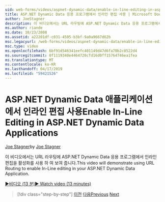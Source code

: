```yaml
---
uid: web-forms/videos/aspnet-dynamic-data/enable-in-line-editing-in-aspnet-dynamic-data-applications
title: ASP.NET Dynamic Data 응용 프로그램에서 인라인 편집 사용 | Microsoft Docs
author: JoeStagner
description: 이 비디오에서는 URL 라우팅에 ASP.NET Dynamic Data 응용 프로그램에서 인라인 편집을 활성화를 사용 하 여 보여 줍니다.
ms.author: riande
ms.date: 10/23/2008
ms.assetid: a22201df-c031-4505-b3bf-9a0a9667d62b
msc.legacyurl: /web-forms/videos/aspnet-dynamic-data/enable-in-line-editing-in-aspnet-dynamic-data-applications
msc.type: video
ms.openlocfilehash: 6bf91d546341eefc401149d47d6fa70b2c8522d4
ms.sourcegitcommit: 0f1119340e4464720cfd16d0ff15764746ea1fea
ms.translationtype: MT
ms.contentlocale: ko-KR
ms.lasthandoff: 04/17/2019
ms.locfileid: "59421526"
---
```

# <a name="enable-in-line-editing-in-aspnet-dynamic-data-applications"></a><span data-ttu-id="2e3f2-103">ASP.NET Dynamic Data 애플리케이션에서 인라인 편집 사용</span><span class="sxs-lookup"><span data-stu-id="2e3f2-103">Enable In-Line Editing in ASP.NET Dynamic Data Applications</span></span>

<span data-ttu-id="2e3f2-104">[Joe Stagner](https://github.com/JoeStagner)</span><span class="sxs-lookup"><span data-stu-id="2e3f2-104">by [Joe Stagner](https://github.com/JoeStagner)</span></span>

<span data-ttu-id="2e3f2-105">이 비디오에서는 URL 라우팅에 ASP.NET Dynamic Data 응용 프로그램에서 인라인 편집을 활성화를 사용 하 여 보여 줍니다.</span><span class="sxs-lookup"><span data-stu-id="2e3f2-105">This video will demonstrate using URL Routing to enable In-Line editing in your ASP.NET Dynamic Data Application.</span></span>

[<span data-ttu-id="2e3f2-106">&#9654;비디오 (13 분)</span><span class="sxs-lookup"><span data-stu-id="2e3f2-106">&#9654; Watch video (13 minutes)</span></span>](https://channel9.msdn.com/Blogs/ASP-NET-Site-Videos/enable-in-line-editing-in-aspnet-dynamic-data-applications)

> [!div class="step-by-step"]
> <span data-ttu-id="2e3f2-107">[이전](begin-modifying-dynamic-data-applications-with-url-routing.md)
> [다음](how-to-enable-table-specific-routing-in-dynamic-data-applications.md)</span><span class="sxs-lookup"><span data-stu-id="2e3f2-107">[Previous](begin-modifying-dynamic-data-applications-with-url-routing.md)
[Next](how-to-enable-table-specific-routing-in-dynamic-data-applications.md)</span></span>

